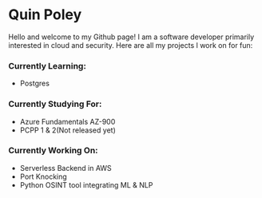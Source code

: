 # Quin Poley
  Hello and welcome to my Github page! 
  I am a software developer primarily interested in cloud and security.
  Here are all my projects I work on for fun:
<!--
**QuinPoley/QuinPoley** is a ✨ _special_ ✨ repository because its `README.md` (this file) appears on your GitHub profile.
-->
### Currently Learning:
  * Postgres
### Currently Studying For:
  * Azure Fundamentals AZ-900
  * PCPP 1 & 2(Not released yet)
### Currently Working On:
  * Serverless Backend in AWS
  * Port Knocking
  * Python OSINT tool integrating ML & NLP


